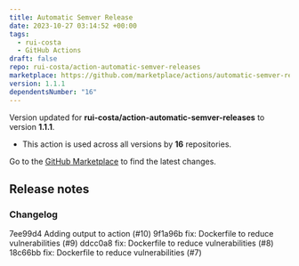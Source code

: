 ```yaml
---
title: Automatic Semver Release
date: 2023-10-27 03:14:52 +00:00
tags:
  - rui-costa
  - GitHub Actions
draft: false
repo: rui-costa/action-automatic-semver-releases
marketplace: https://github.com/marketplace/actions/automatic-semver-release
version: 1.1.1
dependentsNumber: "16"
---
```



Version updated for **rui-costa/action-automatic-semver-releases** to version **1.1.1**.
- This action is used across all versions by **16** repositories.

Go to the [GitHub Marketplace](https://github.com/marketplace/actions/automatic-semver-release) to find the latest changes.

## Release notes

### Changelog

7ee99d4 Adding output to action (#10)
9f1a96b fix: Dockerfile to reduce vulnerabilities (#9)
ddcc0a8 fix: Dockerfile to reduce vulnerabilities (#8)
18c66bb fix: Dockerfile to reduce vulnerabilities (#7)


